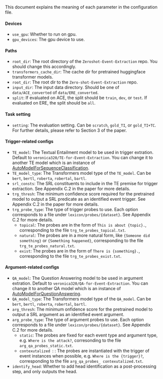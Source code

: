 This document explains the meaning of each parameter in the configuration file.

#### Devices
* `use_gpu`: Whether to run on gpu.
* `gpu_devices`: The gpu device to use.

#### Paths
* `root_dir`: The root directory of the `Zeroshot-Event-Extraction` repo. You should change this accordingly.
* `transformers_cache_dir`: The cache dir for pretrained huggingface transformer models.
* `root_dir`: The root dir to the `Zero-shot-Event-Extraction` repo.
* `input_dir`: The input data directory. Should be one of `data/ACE_converted` of `data/ERE_converted`.
* `split`: If evaluated on ACE, the split should be `train`, `dev`, or `test`. If evaluated on ERE, the split should be `all`.

#### Task setting
* `setting`: The evaluation setting. Can be `scratch`, `gold_TI`, or `gold_TI+TC`. For further details, please refer to Section 3 of the paper. 


#### Trigger-related configs
* `TE_model`: The Textual Entailment model to be used in trigger extration. Default to `veronica320/TE-for-Event-Extraction`. You can change it to another TE model which is an instance of [AutoModelForSequenceClassification](https://huggingface.co/transformers/model_doc/auto.html#automodelforsequenceclassification).
* `TE_model_type`: The Transformers model type of the `TE_model`. Can be `bert`, `bertl`, `roberta`, `robertal`, `bartl`.
* `srl_consts`: The SRL constituents to include in the TE premise for trigger extraction. See Appendix C.2 in the paper for more details.
* `trg_thresh`: The minimum confidence score required for the pretrained model to output a SRL predicate as an identified event trigger. See Appendix C.2 in the paper for more details.
* `trg_probe_type`: The type of trigger probes to use. Each option corresponds to a file under `lexicon/probes/{dataset}`. See Appendix C.2 for more details.
	* `topical`: The probes are in the form of `This is about {topic}.`, corresponding to the file `trg_te_probes_topical.txt`.
	* `natural`: The probes are in a more natural form, like `{Someone did something}` or `{Something happened}`, corresponding to the file `trg_te_probes_natural.txt`.
	* `exist`: The probes are in the form of `There is {something}.`, corresponding to the file `trg_te_probes_exist.txt`.
	
#### Argument-related configs
* `QA_model`: The Question Answering model to be used in argument extration. Default to `veronica320/QA-for-Event-Extraction`. You can change it to another QA model which is an instance of [AutoModelForQuestionAnswering](https://huggingface.co/transformers/model_doc/auto.html#automodelforquestionanswering).
* `QA_model_type`: The Transformers model type of the `QA_model`. Can be `bert`, `bertl`, `roberta`, `robertal`, `bartl`.
* `arg_thresh`: The minimum onfidence score for the pretrained model to output a SRL argument as an identified event argument.
* `arg_probe_type`: The type of argument probes to use. Each option corresponds to a file under `lexicon/probes/{dataset}`. See Appendix C.2 for more details.
	* `static`: The probes are fixed for each event
type and argument type, e.g. `Where is the attack?`, corresonding to the file `arg_qa_probes_static.txt`.
	* `contexutalized `: : The probes are instantiated
with the trigger of event instances when possible, e.g. `Where is the {trigger}?`, corresponding to the file `arg_qa_probes_ contexutalized.txt`.
* `identify_head`: Whether to add head identification as a post-processing step, and only outputs the head.